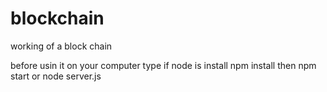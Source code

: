 # blockchain

working of a block chain

before usin it on your computer type  if node is install npm install
then npm start or node server.js
